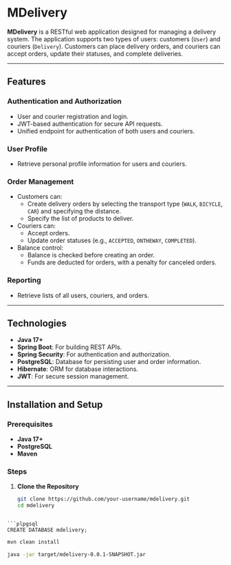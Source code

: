 # MDelivery

**MDelivery** is a RESTful web application designed for managing a delivery system. The application supports two types of users: customers (`User`) and couriers (`Delivery`). Customers can place delivery orders, and couriers can accept orders, update their statuses, and complete deliveries.

---

## Features

### Authentication and Authorization
- User and courier registration and login.
- JWT-based authentication for secure API requests.
- Unified endpoint for authentication of both users and couriers.

### User Profile
- Retrieve personal profile information for users and couriers.

### Order Management
- Customers can:
  - Create delivery orders by selecting the transport type (`WALK`, `BICYCLE`, `CAR`) and specifying the distance.
  - Specify the list of products to deliver.
- Couriers can:
  - Accept orders.
  - Update order statuses (e.g., `ACCEPTED`, `ONTHEWAY`, `COMPLETED`).
- Balance control:
  - Balance is checked before creating an order.
  - Funds are deducted for orders, with a penalty for canceled orders.

### Reporting
- Retrieve lists of all users, couriers, and orders.

---

## Technologies

- **Java 17+**
- **Spring Boot**: For building REST APIs.
- **Spring Security**: For authentication and authorization.
- **PostgreSQL**: Database for persisting user and order information.
- **Hibernate**: ORM for database interactions.
- **JWT**: For secure session management.

---

## Installation and Setup

### Prerequisites
- **Java 17+**
- **PostgreSQL**
- **Maven**

### Steps

1. **Clone the Repository**
   ```bash
   git clone https://github.com/your-username/mdelivery.git
   cd mdelivery
```

```plpgsql
CREATE DATABASE mdelivery;
```

```bash
mvn clean install
```

```bash
java -jar target/mdelivery-0.0.1-SNAPSHOT.jar
```
